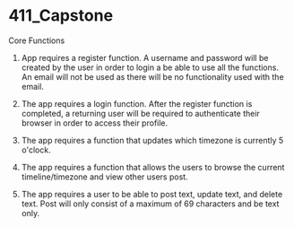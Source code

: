 # 411_Capstone

Core Functions

1. App requires a register function. A username and password will be created by the user in order to login a be able to use all the functions. An email will not be used as there will be no functionality used with the email. 

2. The app requires a login function. After the register function is completed, a returning user will be required to authenticate their browser in order to access their profile.

3. The app requires a function that updates which timezone is currently 5 o'clock.

4. The app requires a function that allows the users to browse the current timeline/timezone and view other users post.

5. The app requires a user to be able to post text, update text, and delete text. Post will only consist of a maximum of 69 characters and be text only.

